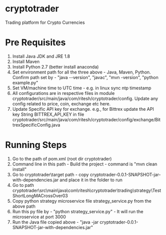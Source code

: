 # cryptotrader
Trading platform for Crypto Currencies

# Pre Requisites
1. Install Java JDK and JRE 1.8
2. Install Maven
3. Install Python 2.7 (better install anaconda)
4. Set environment path for all the three above - Java, Maven, Python. Confirm path set by - "java --version", "javac", "mvn -version", "python example.py"
5. Set VM/machine time to UTC time - e.g. in linux sync ntp timestamp
6. All configurations are in respective files in module cryptotrader/src/main/java/com/ritesh/cryptotrader/config. Update any config related to price, coin, exchange etc here.
7. Update Specific API key for exchange. e.g., for Bittrex update the API key String BITTREX_API_KEY in file cryptotrader/src/main/java/com/ritesh/cryptotrader/config/exchange/BittrexSpecificConfig.java

# Running Steps
1. Go to the path of pom.xml (root dir cryptotrader)
2. Command line in this path - Build the project - command is "mvn clean install"
3. Go to cryptotrader\target path - copy cryptotrader-0.0.1-SNAPSHOT-jar-with-dependencies.jar and  place it in the folder to run
4. Go to path cryptotrader\src\main\java\com\ritesh\cryptotrader\trading\strategy\TestShortLongMACrossOver03
5. Copy python strategy microservice file strategy_service.py from the above path
6. Run this py file by - "python strategy_service.py" - It will run the microservice at port 3000
7. Run the Java file copied above - "java -jar cryptotrader-0.0.1-SNAPSHOT-jar-with-dependencies.jar"
